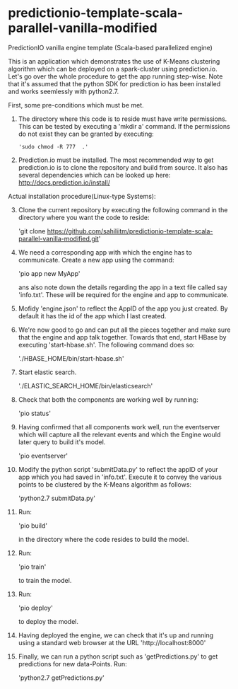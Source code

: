 # predictionio-template-scala-parallel-vanilla-modified
PredictionIO vanilla engine template (Scala-based parallelized engine) 

This is an application which demonstrates the use of K-Means clustering algorithm which can be deployed on
a spark-cluster using prediction.io. Let's go over the whole procedure to get the app running step-wise. Note
that it's assumed that the python SDK for prediction io has been installed and works seemlessly with 
python2.7.

First, some pre-conditions which must be met.

1)  The directory where this code is to reside must have write permissions. This can be tested by 
    executing a 'mkdir a' command. If the permissions do not exist they can be granted by executing:
    
        'sudo chmod -R 777  .'
        
2)  Prediction.io must be installed. The most recommended way to get prediction.io is to clone the 
    repository and build from source. It also has several dependencies which can be looked up here:
      http://docs.prediction.io/install/
      
Actual installation procedure(Linux-type Systems):

3)  Clone the current repository by executing the following command in the directory where you want 
    the code to reside:
    
      'git clone https://github.com/sahiliitm/predictionio-template-scala-parallel-vanilla-modified.git'
      
4)  We need a corresponding app with which the engine has to communicate. Create a new app using the command: 
      
      'pio app new MyApp'
      
    ans also note down the details regarding the app in a text file called say 'info.txt'. These will be 
    required for the engine and app to communicate.

5)  Mofidy 'engine.json' to reflect the AppID of the app you just created. By default it has the id of the app
    which I last created.
    
6)  We're now good to go and can put all the pieces together and make sure that the engine and app talk together.
    Towards that end, start HBase by executing 'start-hbase.sh'. The following command does so:
    
      './HBASE_HOME/bin/start-hbase.sh'
      
7)  Start elastic search.

      './ELASTIC_SEARCH_HOME/bin/elasticsearch'
      
8)  Check that both the components are working well by running:
    
      'pio status'
      
9)  Having confirmed that all components work well, run the eventserver which will capture all the relevant
    events and which the Engine would later query to build it's model.
    
      'pio eventserver'
10) Modify the python script 'submitData.py' to reflect the appID of your app which you had saved in 
    'info.txt'. Execute it to convey the various points to be clustered by the K-Means algorithm as follows:
    
      'python2.7 submitData.py'
      
11) Run: 
      
      'pio build'
      
    in the directory where the code resides to build the model. 
    
12) Run:

      'pio train'
      
    to train the model.
    
13) Run:

      'pio deploy'
    
    to deploy the model.
  
14) Having deployed the engine, we can check that it's up and running using a standard web browser at the URL
      'http://localhost:8000'
      
15) Finally, we can run a python script such as 'getPredictions.py' to get predictions for new data-Points.
    Run:
    
      'python2.7 getPredictions.py'
      
    
    
